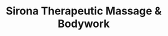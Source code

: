 ---
title: "Sirona Therapeutic Massage & Bodywork"
url: /bel-air/sirona-therapeutic-massage-and-bodywork/
shop: massage
---
